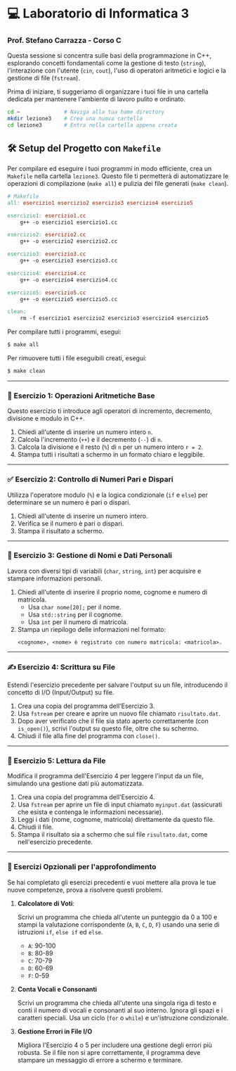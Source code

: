 # 💻 Laboratorio di Informatica 3

### Prof. Stefano Carrazza - Corso C

Questa sessione si concentra sulle basi della programmazione in C++, esplorando concetti fondamentali come la gestione di testo (`string`), l'interazione con l'utente (`cin`, `cout`), l'uso di operatori aritmetici e logici e la gestione di file (`fstream`).

Prima di iniziare, ti suggeriamo di organizzare i tuoi file in una cartella dedicata per mantenere l'ambiente di lavoro pulito e ordinato.

```bash
cd ~              # Naviga alla tua home directory
mkdir lezione3    # Crea una nuova cartella
cd lezione3       # Entra nella cartella appena creata
```

## 🛠️ Setup del Progetto con `Makefile`

Per compilare ed eseguire i tuoi programmi in modo efficiente, crea un `Makefile` nella cartella `lezione3`. Questo file ti permetterà di automatizzare le operazioni di compilazione (`make all`) e pulizia dei file generati (`make clean`).

```makefile
# Makefile
all: esercizio1 esercizio2 esercizio3 esercizio4 esercizio5

esercizio1: esercizio1.cc
	g++ -o esercizio1 esercizio1.cc

esercizio2: esercizio2.cc
	g++ -o esercizio2 esercizio2.cc

esercizio3: esercizio3.cc
	g++ -o esercizio3 esercizio3.cc

esercizio4: esercizio4.cc
	g++ -o esercizio4 esercizio4.cc

esercizio5: esercizio5.cc
	g++ -o esercizio5 esercizio5.cc

clean:
	rm -f esercizio1 esercizio2 esercizio3 esercizio4 esercizio5
```

Per compilare tutti i programmi, esegui:

```bash
$ make all
```

Per rimuovere tutti i file eseguibili creati, esegui:

```bash
$ make clean
```

-----

### **🔢 Esercizio 1: Operazioni Aritmetiche Base**

Questo esercizio ti introduce agli operatori di incremento, decremento, divisione e modulo in C++.

1.  Chiedi all'utente di inserire un numero intero `n`.
2.  Calcola l'incremento (`++`) e il decremento (`--`) di `n`.
3.  Calcola la divisione e il resto (`%`) di `n` per un numero intero `r = 2`.
4.  Stampa tutti i risultati a schermo in un formato chiaro e leggibile.

-----

### **✅ Esercizio 2: Controllo di Numeri Pari e Dispari**

Utilizza l'operatore modulo (`%`) e la logica condizionale (`if` e `else`) per determinare se un numero è pari o dispari.

1.  Chiedi all'utente di inserire un numero intero.
2.  Verifica se il numero è pari o dispari.
3.  Stampa il risultato a schermo.

-----

### **👤 Esercizio 3: Gestione di Nomi e Dati Personali**

Lavora con diversi tipi di variabili (`char`, `string`, `int`) per acquisire e stampare informazioni personali.

1.  Chiedi all'utente di inserire il proprio nome, cognome e numero di matricola.
      * Usa `char nome[20];` per il nome.
      * Usa `std::string` per il cognome.
      * Usa `int` per il numero di matricola.
2.  Stampa un riepilogo delle informazioni nel formato:
    ```
    <cognome>, <nome> è registrato con numero matricola: <matricola>.
    ```

-----

### **✍️ Esercizio 4: Scrittura su File**

Estendi l'esercizio precedente per salvare l'output su un file, introducendo il concetto di I/O (Input/Output) su file.

1.  Crea una copia del programma dell'Esercizio 3.
2.  Usa `fstream` per creare e aprire un nuovo file chiamato `risultato.dat`.
3.  Dopo aver verificato che il file sia stato aperto correttamente (con `is_open()`), scrivi l'output su questo file, oltre che su schermo.
4.  Chiudi il file alla fine del programma con `close()`.

-----

### **📂 Esercizio 5: Lettura da File**

Modifica il programma dell'Esercizio 4 per leggere l'input da un file, simulando una gestione dati più automatizzata.

1.  Crea una copia del programma dell'Esercizio 4.
2.  Usa `fstream` per aprire un file di input chiamato `myinput.dat` (assicurati che esista e contenga le informazioni necessarie).
3.  Leggi i dati (nome, cognome, matricola) direttamente da questo file.
4.  Chiudi il file.
5.  Stampa il risultato sia a schermo che sul file `risultato.dat`, come nell'esercizio precedente.

-----

### 🧠 Esercizi Opzionali per l'approfondimento

Se hai completato gli esercizi precedenti e vuoi mettere alla prova le tue nuove competenze, prova a risolvere questi problemi.

1.  **Calcolatore di Voti**:

    Scrivi un programma che chieda all'utente un punteggio da 0 a 100 e stampi la valutazione corrispondente (`A`, `B`, `C`, `D`, `F`) usando una serie di istruzioni `if`, `else if` ed `else`.

      - `A`: 90-100
      - `B`: 80-89
      - `C`: 70-79
      - `D`: 60-69
      - `F`: 0-59

2.  **Conta Vocali e Consonanti**

    Scrivi un programma che chieda all'utente una singola riga di testo e conti il numero di vocali e consonanti al suo interno. Ignora gli spazi e i caratteri speciali. Usa un ciclo (`for` o `while`) e un'istruzione condizionale.

3.  **Gestione Errori in File I/O**

    Migliora l'Esercizio 4 o 5 per includere una gestione degli errori più robusta. Se il file non si apre correttamente, il programma deve stampare un messaggio di errore a schermo e terminare.
